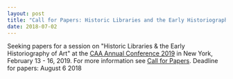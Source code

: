 ```yaml
---
layout: post
title: "Call for Papers: Historic Libraries and the Early Historiography of Art"
date: 2018-07-02
---
```

Seeking papers for a session on "Historic Libraries &amp; the Early Historiography of Art" at the <a href="http://www.collegeart.org/programs/conference/">CAA Annual Conference 2019</a> in New York, February 13 - 16, 2019. For more information see <a href="https://blog.arthistoricum.net/beitrag/2018/07/02/call-for-papers-historic-libraries-and-the-early-historiography-of-art/">Call for Papers</a>. Deadline for papers: August 6 2018
